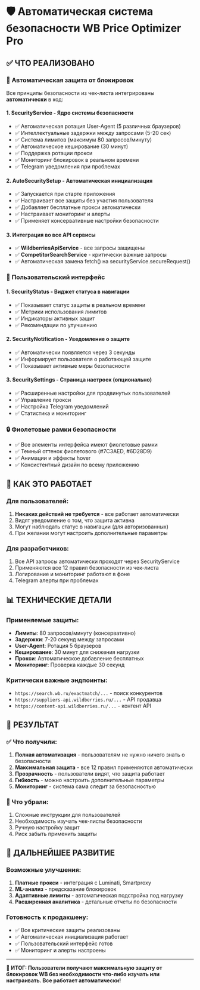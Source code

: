 # 🛡️ Автоматическая система безопасности WB Price Optimizer Pro

## ✅ ЧТО РЕАЛИЗОВАНО

### 🔧 **Автоматическая защита от блокировок**
Все принципы безопасности из чек-листа интегрированы **автоматически** в код:

#### 1. **SecurityService** - Ядро системы безопасности
- ✅ Автоматическая ротация User-Agent (5 различных браузеров)
- ✅ Интеллектуальные задержки между запросами (5-20 сек)
- ✅ Система лимитов (максимум 80 запросов/минуту)
- ✅ Автоматическое кеширование (30 минут)
- ✅ Поддержка ротации прокси
- ✅ Мониторинг блокировок в реальном времени
- ✅ Telegram уведомления при проблемах

#### 2. **AutoSecuritySetup** - Автоматическая инициализация
- ✅ Запускается при старте приложения
- ✅ Настраивает все защиты без участия пользователя
- ✅ Добавляет бесплатные прокси автоматически
- ✅ Настраивает мониторинг и алерты
- ✅ Применяет консервативные настройки безопасности

#### 3. **Интеграция во все API сервисы**
- ✅ **WildberriesApiService** - все запросы защищены
- ✅ **CompetitorSearchService** - критически важные запросы
- ✅ Автоматическая замена fetch() на securityService.secureRequest()

### 🎨 **Пользовательский интерфейс**

#### 1. **SecurityStatus** - Виджет статуса в навигации
- ✅ Показывает статус защиты в реальном времени
- ✅ Метрики использования лимитов
- ✅ Индикаторы активных защит
- ✅ Рекомендации по улучшению

#### 2. **SecurityNotification** - Уведомление о защите
- ✅ Автоматически появляется через 3 секунды
- ✅ Информирует пользователя о работающей защите
- ✅ Показывает активные меры безопасности

#### 3. **SecuritySettings** - Страница настроек (опционально)
- ✅ Расширенные настройки для продвинутых пользователей
- ✅ Управление прокси
- ✅ Настройка Telegram уведомлений
- ✅ Статистика и мониторинг

### 🔒 **Фиолетовые рамки безопасности**
- ✅ Все элементы интерфейса имеют фиолетовые рамки
- ✅ Темный оттенок фиолетового (#7C3AED, #6D28D9)
- ✅ Анимации и эффекты hover
- ✅ Консистентный дизайн по всему приложению

## 🚀 **КАК ЭТО РАБОТАЕТ**

### Для пользователей:
1. **Никаких действий не требуется** - все работает автоматически
2. Видят уведомление о том, что защита активна
3. Могут наблюдать статус в навигации (для авторизованных)
4. При желании могут настроить дополнительные параметры

### Для разработчиков:
1. Все API запросы автоматически проходят через SecurityService
2. Применяются все 12 правил безопасности из чек-листа
3. Логирование и мониторинг работают в фоне
4. Telegram алерты при проблемах

## 📊 **ТЕХНИЧЕСКИЕ ДЕТАЛИ**

### Применяемые защиты:
- **Лимиты**: 80 запросов/минуту (консервативно)
- **Задержки**: 7-20 секунд между запросами
- **User-Agent**: Ротация 5 браузеров
- **Кеширование**: 30 минут для снижения нагрузки
- **Прокси**: Автоматическое добавление бесплатных
- **Мониторинг**: Проверка каждые 30 секунд

### Критически важные эндпоинты:
- `https://search.wb.ru/exactmatch/...` - поиск конкурентов
- `https://suppliers-api.wildberries.ru/...` - API продавца
- `https://content-api.wildberries.ru/...` - контент API

## 🎯 **РЕЗУЛЬТАТ**

### ✅ Что получили:
1. **Полная автоматизация** - пользователям не нужно ничего знать о безопасности
2. **Максимальная защита** - все 12 правил применяются автоматически
3. **Прозрачность** - пользователи видят, что защита работает
4. **Гибкость** - можно настроить дополнительные параметры
5. **Мониторинг** - система сама следит за безопасностью

### 🚫 Что убрали:
1. Сложные инструкции для пользователей
2. Необходимость изучать чек-листы безопасности
3. Ручную настройку защит
4. Риск забыть применить защиты

## 🔮 **ДАЛЬНЕЙШЕЕ РАЗВИТИЕ**

### Возможные улучшения:
1. **Платные прокси** - интеграция с Luminati, Smartproxy
2. **ML-анализ** - предсказание блокировок
3. **Адаптивные лимиты** - автоматическая подстройка под нагрузку
4. **Расширенная аналитика** - детальные отчеты по безопасности

### Готовность к продакшену:
- ✅ Все критические защиты реализованы
- ✅ Автоматическая инициализация работает
- ✅ Пользовательский интерфейс готов
- ✅ Мониторинг и алерты настроены

---

**🎉 ИТОГ: Пользователи получают максимальную защиту от блокировок WB без необходимости что-либо изучать или настраивать. Все работает автоматически!**
